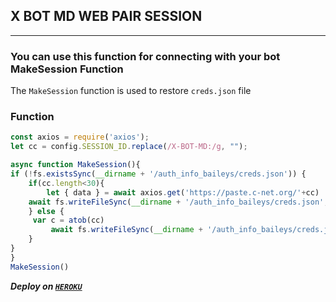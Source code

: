 ## X BOT MD WEB PAIR SESSION 

---
### You can use this function for connecting with your bot MakeSession Function

The `MakeSession` function is used to restore `creds.json` file 

### Function 

```javascript
const axios = require('axios');
let cc = config.SESSION_ID.replace(/X-BOT-MD:/g, "");

async function MakeSession(){
if (!fs.existsSync(__dirname + '/auth_info_baileys/creds.json')) {
    if(cc.length<30){
        let { data } = await axios.get('https://paste.c-net.org/'+cc)
    await fs.writeFileSync(__dirname + '/auth_info_baileys/creds.json', atob(data), "utf8")    
    } else {
	 var c = atob(cc)
         await fs.writeFileSync(__dirname + '/auth_info_baileys/creds.json', c, "utf8")    
    }
}
}
MakeSession()

```
***Deploy on [`HEROKU`](https://dashboard.heroku.com/new?template=https%3A%2F%2Fgithub.com%2FTennormodzcoder%2Fx-md-pair)***
